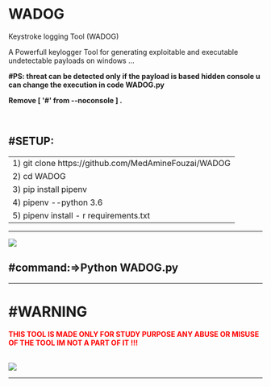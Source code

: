# WADOG
Keystroke logging Tool (WADOG)
<p>A Powerfull keylogger Tool for generating exploitable and executable  undetectable payloads on windows ...</p>
<p><b>#PS: threat can be detected only if the payload is based hidden console u can change the execution in code WADOG.py</p>
 <p>Remove [ '#' from --noconsole ] <b>.</p>
<br>
<h2>#SETUP:</h2>
<table>
 <tr>
  <td> 1) git clone https://github.com/MedAmineFouzai/WADOG </td> 
 </tr>
 <tr>
  <td> 2) cd WADOG</td>
 </tr>
 <tr>
  <td> 3) pip install pipenv</td> 
 </tr>
 <tr>
  <td> 4) pipenv --python 3.6</td>
 </tr>
 <tr>
  <td> 5) pipenv install - r requirements.txt</td>
 </tr>
 </table>

<hr>
<img src="https://github.com/MedAmineFouzai/WADOG/blob/master/Captures/Capture2.PNG">

<h2>#command:=>Python WADOG.py </h2>
<hr>
<h1>#WARNING</h1>
<p  style="color:red" >THIS TOOL IS MADE ONLY FOR STUDY PURPOSE ANY ABUSE OR MISUSE OF THE TOOL IM NOT A PART OF IT !!!</p>
<br>
<img src="https://github.com/MedAmineFouzai/WADOG/blob/master/Captures/Capture.PNG">
<hr>

